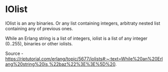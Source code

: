 # IOlist

IOlist is an any binaries. Or any list containing integers, arbitraty nested list containing any of previous ones. 

While an Erlang string is a list of integers, iolist is a list of any integer (0..255), binaries or other iolists.


Source - https://riptutorial.com/erlang/topic/5677/iolists#:~:text=While%20an%20Erlang%20string%20is,%22baz%22%3E%3E%5D%20.
